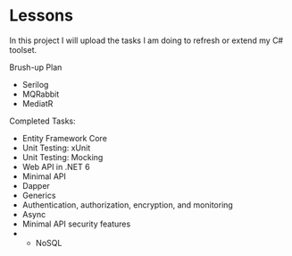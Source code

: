 # Lessons
In this project I will upload the tasks I am doing to refresh or extend my C# toolset. 

Brush-up Plan
- Serilog
- MQRabbit
- MediatR

Completed Tasks:
- Entity Framework Core
- Unit Testing: xUnit
- Unit Testing: Mocking
- Web API in .NET 6
- Minimal API
- Dapper
- Generics
- Authentication, authorization, encryption, and monitoring
- Async
- Minimal API security features
- - NoSQL
